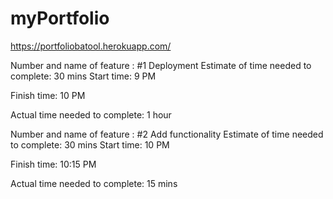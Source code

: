 # myPortfolio
https://portfoliobatool.herokuapp.com/


Number and name of feature : #1 Deployment
Estimate of time needed to complete: 30 mins
Start time: 9 PM

Finish time: 10 PM

Actual time needed to complete: 1 hour


Number and name of feature : #2 Add functionality
Estimate of time needed to complete: 30 mins
Start time: 10 PM

Finish time: 10:15 PM

Actual time needed to complete: 15 mins
